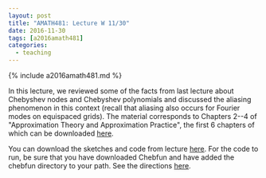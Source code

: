 ```yaml
---
layout: post
title: "AMATH481: Lecture W 11/30"
date: 2016-11-30
tags: [a2016amath481]
categories:
  - teaching
---
```


{% include a2016amath481.md %}

In this lecture, we reviewed some of the
facts from last lecture about Chebyshev
nodes and Chebyshev polynomials and discussed
the aliasing phenomenon in this context
(recall that aliasing also occurs for 
Fourier modes on equispaced grids).
The material corresponds to Chapters 2--4 of 
"Approximation Theory and Approximation Practice",
the first 6 chapters of which can be downloaded
[here](https://people.maths.ox.ac.uk/trefethen/ATAP/ATAPfirst6chapters.pdf).

You can download the sketches and code from lecture [here](/teaching/courses/uw-amath-481-a-2016/resources/lec-11-30.zip). For 
the code to run, be sure that you have downloaded
Chebfun and have added the chebfun directory
to your path. See the directions [here](http://www.chebfun.org/download/).
